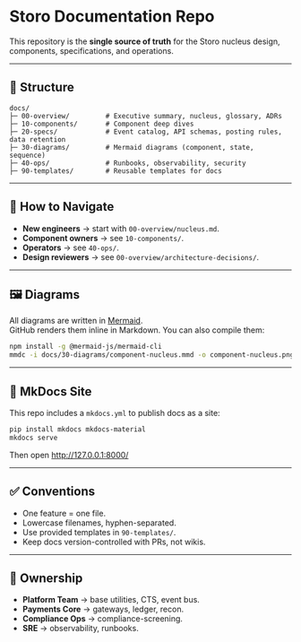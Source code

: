 # Storo Documentation Repo

This repository is the **single source of truth** for the Storo nucleus design, components, specifications, and operations.

---

## 📂 Structure

```
docs/
├─ 00-overview/         # Executive summary, nucleus, glossary, ADRs
├─ 10-components/       # Component deep dives
├─ 20-specs/            # Event catalog, API schemas, posting rules, data retention
├─ 30-diagrams/         # Mermaid diagrams (component, state, sequence)
├─ 40-ops/              # Runbooks, observability, security
├─ 90-templates/        # Reusable templates for docs
```

---

## 🧭 How to Navigate

- **New engineers** → start with `00-overview/nucleus.md`.  
- **Component owners** → see `10-components/`.  
- **Operators** → see `40-ops/`.  
- **Design reviewers** → see `00-overview/architecture-decisions/`.  

---

## 🖼 Diagrams

All diagrams are written in [Mermaid](https://mermaid-js.github.io/).  
GitHub renders them inline in Markdown. You can also compile them:

```bash
npm install -g @mermaid-js/mermaid-cli
mmdc -i docs/30-diagrams/component-nucleus.mmd -o component-nucleus.png
```

---

## 🚀 MkDocs Site

This repo includes a `mkdocs.yml` to publish docs as a site:

```bash
pip install mkdocs mkdocs-material
mkdocs serve
```

Then open http://127.0.0.1:8000/

---

## ✅ Conventions

- One feature = one file.  
- Lowercase filenames, hyphen-separated.  
- Use provided templates in `90-templates/`.  
- Keep docs version-controlled with PRs, not wikis.

---

## 👥 Ownership

- **Platform Team** → base utilities, CTS, event bus.  
- **Payments Core** → gateways, ledger, recon.  
- **Compliance Ops** → compliance-screening.  
- **SRE** → observability, runbooks.

